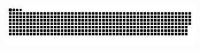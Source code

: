   ![Snake animation](https://github.com/AmandaAmarante/amandaamarante/blob/output/github-contribution-grid-snake.svg)
